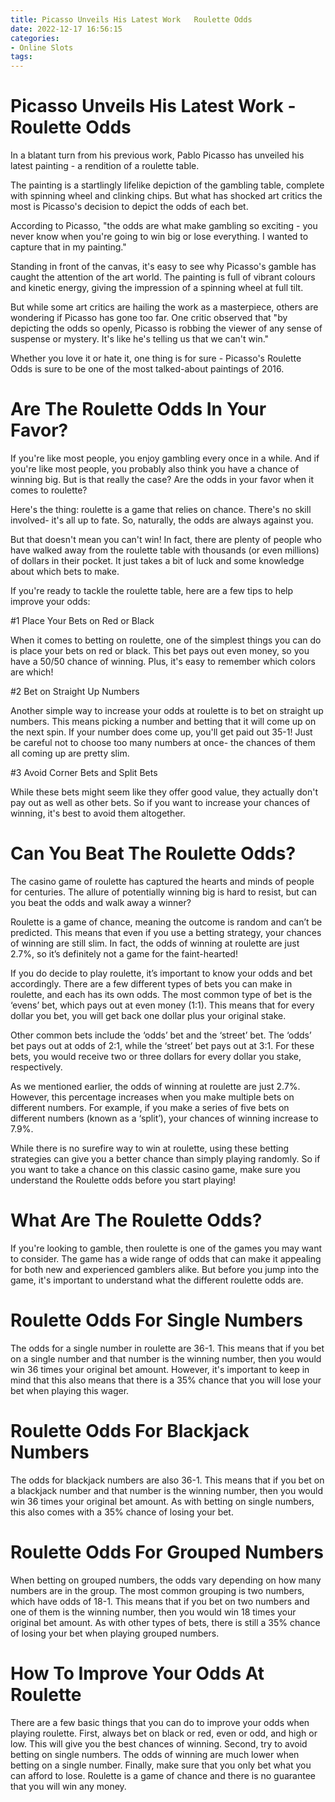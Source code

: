```yaml
---
title: Picasso Unveils His Latest Work   Roulette Odds
date: 2022-12-17 16:56:15
categories:
- Online Slots
tags:
---
```



# Picasso Unveils His Latest Work - Roulette Odds

In a blatant turn from his previous work, Pablo Picasso has unveiled his latest painting - a rendition of a roulette table.

The painting is a startlingly lifelike depiction of the gambling table, complete with spinning wheel and clinking chips. But what has shocked art critics the most is Picasso's decision to depict the odds of each bet.

According to Picasso, "the odds are what make gambling so exciting - you never know when you're going to win big or lose everything. I wanted to capture that in my painting."

Standing in front of the canvas, it's easy to see why Picasso's gamble has caught the attention of the art world. The painting is full of vibrant colours and kinetic energy, giving the impression of a spinning wheel at full tilt.

But while some art critics are hailing the work as a masterpiece, others are wondering if Picasso has gone too far. One critic observed that "by depicting the odds so openly, Picasso is robbing the viewer of any sense of suspense or mystery. It's like he's telling us that we can't win."

Whether you love it or hate it, one thing is for sure - Picasso's Roulette Odds is sure to be one of the most talked-about paintings of 2016.

# Are The Roulette Odds In Your Favor?

If you're like most people, you enjoy gambling every once in a while. And if you're like most people, you probably also think you have a chance of winning big. But is that really the case? Are the odds in your favor when it comes to roulette?

Here's the thing: roulette is a game that relies on chance. There's no skill involved- it's all up to fate. So, naturally, the odds are always against you.

But that doesn't mean you can't win! In fact, there are plenty of people who have walked away from the roulette table with thousands (or even millions) of dollars in their pocket. It just takes a bit of luck and some knowledge about which bets to make.

If you're ready to tackle the roulette table, here are a few tips to help improve your odds:

#1 Place Your Bets on Red or Black

When it comes to betting on roulette, one of the simplest things you can do is place your bets on red or black. This bet pays out even money, so you have a 50/50 chance of winning. Plus, it's easy to remember which colors are which!

#2 Bet on Straight Up Numbers

Another simple way to increase your odds at roulette is to bet on straight up numbers. This means picking a number and betting that it will come up on the next spin. If your number does come up, you'll get paid out 35-1! Just be careful not to choose too many numbers at once- the chances of them all coming up are pretty slim.

#3 Avoid Corner Bets and Split Bets


While these bets might seem like they offer good value, they actually don't pay out as well as other bets. So if you want to increase your chances of winning, it's best to avoid them altogether.

# Can You Beat The Roulette Odds?

The casino game of roulette has captured the hearts and minds of people for centuries. The allure of potentially winning big is hard to resist, but can you beat the odds and walk away a winner?

Roulette is a game of chance, meaning the outcome is random and can’t be predicted. This means that even if you use a betting strategy, your chances of winning are still slim. In fact, the odds of winning at roulette are just 2.7%, so it’s definitely not a game for the faint-hearted!

If you do decide to play roulette, it’s important to know your odds and bet accordingly. There are a few different types of bets you can make in roulette, and each has its own odds. The most common type of bet is the ‘evens’ bet, which pays out at even money (1:1). This means that for every dollar you bet, you will get back one dollar plus your original stake.

Other common bets include the ‘odds’ bet and the ‘street’ bet. The ‘odds’ bet pays out at odds of 2:1, while the ‘street’ bet pays out at 3:1. For these bets, you would receive two or three dollars for every dollar you stake, respectively.

As we mentioned earlier, the odds of winning at roulette are just 2.7%. However, this percentage increases when you make multiple bets on different numbers. For example, if you make a series of five bets on different numbers (known as a ‘split’), your chances of winning increase to 7.9%.

While there is no surefire way to win at roulette, using these betting strategies can give you a better chance than simply playing randomly. So if you want to take a chance on this classic casino game, make sure you understand the Roulette odds before you start playing!

# What Are The Roulette Odds?

If you're looking to gamble, then roulette is one of the games you may want to consider. The game has a wide range of odds that can make it appealing for both new and experienced gamblers alike. But before you jump into the game, it's important to understand what the different roulette odds are.

# Roulette Odds For Single Numbers

The odds for a single number in roulette are 36-1. This means that if you bet on a single number and that number is the winning number, then you would win 36 times your original bet amount. However, it's important to keep in mind that this also means that there is a 35% chance that you will lose your bet when playing this wager.

# Roulette Odds For Blackjack Numbers

The odds for blackjack numbers are also 36-1. This means that if you bet on a blackjack number and that number is the winning number, then you would win 36 times your original bet amount. As with betting on single numbers, this also comes with a 35% chance of losing your bet.

# Roulette Odds For Grouped Numbers

When betting on grouped numbers, the odds vary depending on how many numbers are in the group. The most common grouping is two numbers, which have odds of 18-1. This means that if you bet on two numbers and one of them is the winning number, then you would win 18 times your original bet amount. As with other types of bets, there is still a 35% chance of losing your bet when playing grouped numbers.

# How To Improve Your Odds At Roulette

There are a few basic things that you can do to improve your odds when playing roulette. First, always bet on black or red, even or odd, and high or low. This will give you the best chances of winning. Second, try to avoid betting on single numbers. The odds of winning are much lower when betting on a single number. Finally, make sure that you only bet what you can afford to lose. Roulette is a game of chance and there is no guarantee that you will win any money.